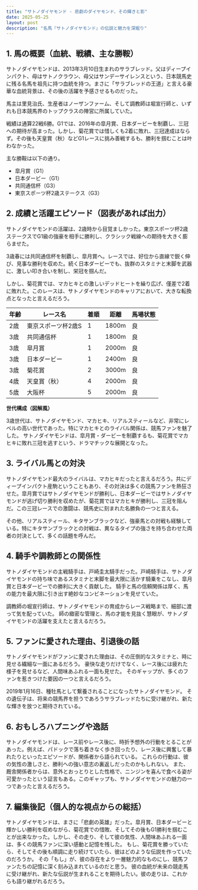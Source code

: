 ```yaml
---
title: "サトノダイヤモンド - 悲劇のダイヤモンド、その輝きと影"
date: 2025-05-25
layout: post
description: "名馬『サトノダイヤモンド』の伝説と魅力を深堀り"
---
```


## 1. 馬の概要（血統、戦績、主な勝鞍）

サトノダイヤモンドは、2013年3月10日生まれのサラブレッド。父はディープインパクト、母はサトノクラウン、母父はサンデーサイレンスという、日本競馬史に残る名馬を祖先に持つ血統を持つ。まさに「サラブレッドの王道」と言える豪華な血統背景は、その後の活躍を予感させるものだった。

馬主は里見治氏、生産者はノーザンファーム、そして調教師は堀宣行師と、いずれも日本競馬界のトップクラスの陣営に所属していた。

戦績は通算22戦6勝。G1では、2016年の皐月賞、日本ダービーを制覇し、三冠への期待が高まった。しかし、菊花賞では惜しくも2着に敗れ、三冠達成はならず。その後も天皇賞（秋）などG1レースに挑み善戦するも、勝利を掴むことは叶わなかった。

主な勝鞍は以下の通り。

* 皐月賞（G1）
* 日本ダービー（G1）
* 共同通信杯（G3）
* 東京スポーツ杯2歳ステークス（G3）


## 2. 成績と活躍エピソード（図表があれば出力）

サトノダイヤモンドの活躍は、2歳時から目覚ましかった。東京スポーツ杯2歳ステークスでG1級の強豪を相手に勝利し、クラシック戦線への期待を大きく膨らませた。

3歳春には共同通信杯を制覇し、皐月賞へ。レースでは、好位から直線で鋭く伸び、見事な勝利を収めた。続く日本ダービーでも、抜群のスタミナと末脚を武器に、激しい叩き合いを制し、栄冠を掴んだ。

しかし、菊花賞では、マカヒキとの激しいデッドヒートを繰り広げ、僅差で2着に敗れた。このレースは、サトノダイヤモンドのキャリアにおいて、大きな転換点となったと言えるだろう。

| 年齢 | レース名          | 着順 | 距離 | 馬場状態 |
|-----|-----------------|-----|-----|---------|
| 2歳 | 東京スポーツ杯2歳S | 1   | 1800m | 良      |
| 3歳 | 共同通信杯       | 1   | 1800m | 良      |
| 3歳 | 皐月賞           | 1   | 2000m | 良      |
| 3歳 | 日本ダービー       | 1   | 2400m | 良      |
| 3歳 | 菊花賞           | 2   | 3000m | 良      |
| 4歳 | 天皇賞（秋）     | 4   | 2000m | 良      |
| 5歳 | 大阪杯           | 5   | 2000m | 良      |


**世代構成（図解風）**

3歳世代は、サトノダイヤモンド、マカヒキ、リアルスティールなど、非常にレベルの高い世代であった。特にマカヒキとのライバル関係は、競馬ファンを魅了した。  サトノダイヤモンドは、皐月賞・ダービーを制覇するも、菊花賞でマカヒキに敗れ三冠を逃すという、ドラマチックな展開となった。


## 3. ライバル馬との対決

サトノダイヤモンド最大のライバルは、マカヒキだったと言えるだろう。共にディープインパクト産駒ということもあり、その対決は多くの競馬ファンを熱狂させた。皐月賞ではサトノダイヤモンドが勝利し、日本ダービーではサトノダイヤモンドが逃げ切り勝利を収めたが、菊花賞ではマカヒキが勝利し、三冠を阻んだ。この三冠レースでの激闘は、競馬史に刻まれた名勝負の一つと言える。

その他、リアルスティール、キタサンブラックなど、強豪馬との対戦も経験している。特にキタサンブラックとの対戦は、異なるタイプの強さを持ち合わせた両者の対決として、多くの話題を呼んだ。


## 4. 騎手や調教師との関係性

サトノダイヤモンドの主戦騎手は、戸崎圭太騎手だった。戸崎騎手は、サトノダイヤモンドの持ち味であるスタミナと末脚を最大限に活かす騎乗をこなし、皐月賞と日本ダービーでの勝利に大きく貢献した。  騎手と馬の信頼関係は厚く、馬の能力を最大限に引き出す絶妙なコンビネーションを見せていた。

調教師の堀宣行師は、サトノダイヤモンドの育成からレース戦略まで、細部に渡って気を配っていた。  師の緻密な管理と、馬の才能を見抜く慧眼が、サトノダイヤモンドの活躍を支えたと言えるだろう。


## 5. ファンに愛された理由、引退後の話

サトノダイヤモンドがファンに愛された理由は、その圧倒的なスタミナと、時に見せる繊細な一面にあるだろう。  豪快な走りだけでなく、レース後には疲れた様子を見せるなど、人間味あふれる一面も見せた。  そのギャップが、多くのファンを惹きつけた要因の一つと言えるだろう。

2019年1月16日、種牡馬として繋養されることになったサトノダイヤモンド。  その遺伝子は、将来の競馬界を担うであろうサラブレッドたちに受け継がれ、新たな輝きを放つと期待されている。


## 6. おもしろハプニングや逸話

サトノダイヤモンドは、レース前やレース後に、時折予想外の行動をとることがあった。例えば、パドックで落ち着きなく歩き回ったり、レース後に興奮して暴れたりといったエピソードが、関係者から語られている。  これらの行動は、彼の気性の激しさと、勝利への強い意志の裏返しだったのかもしれない。  また、厩舎関係者からは、意外とおっとりとした性格で、ニンジンを喜んで食べる姿が可愛かったという証言もある。このギャップも、サトノダイヤモンドの魅力の一つであったと言えるだろう。


## 7. 編集後記（個人的な視点からの総括）

サトノダイヤモンドは、まさに「悲劇の英雄」だった。皐月賞、日本ダービーと輝かしい勝利を収めながら、菊花賞での惜敗、そしてその後もG1勝利を掴むことが出来なかった。しかし、その走り、そして彼の気性、人間味あふれる一面は、多くの競馬ファンに深い感動と記憶を残した。  もし、菊花賞を勝っていたら、そしてその後も順調に走り続けていたら、彼はどのような伝説を作っていたのだろうか。  その「もし」が、彼の存在をより一層魅力的なものにし、競馬ファンたちの記憶に深く刻み込まれているのだと思う。  彼の血統が未来の競走馬に受け継がれ、新たな伝説が生まれることを期待したい。彼の走りは、これからも語り継がれるだろう。
